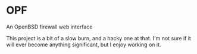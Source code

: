 # OPF
An OpenBSD firewall web interface

This project is a bit of a slow burn, and a hacky one at that. I'm not sure if it will ever become anything significant, but I enjoy working on it.
